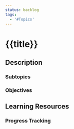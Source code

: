 ```yaml
---
status: backlog
tags:
  - '#Topics'
---
```


# {{title}}

## Description

### Subtopics

### Objectives

## Learning Resources

### Progress Tracking
